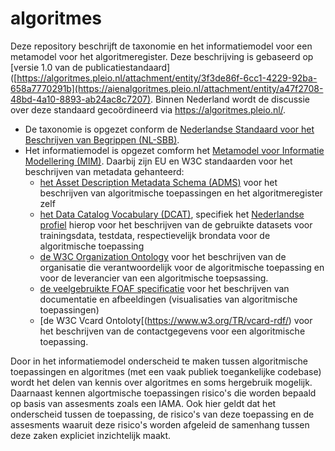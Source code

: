 # algoritmes
Deze repository beschrijft de taxonomie en het informatiemodel voor een metamodel voor het algoritmeregister. 
Deze beschrijving is gebaseerd op [versie 1.0 van de publicatiestandaard]([https://algoritmes.pleio.nl/attachment/entity/3f3de86f-6cc1-4229-92ba-658a7770291b](https://aienalgoritmes.pleio.nl/attachment/entity/a47f2708-48bd-4a10-8893-ab24ac8c7207). Binnen Nederland wordt de discussie over deze standaard gecoördineerd via <https://algoritmes.pleio.nl/>.

* De taxonomie is opgezet conform de [Nederlandse Standaard voor het Beschrijven van Begrippen (NL-SBB)](https://docs.geostandaarden.nl/nl-sbb/nl-sbb/).
* Het informatiemodel is opgezet comform het [Metamodel voor Informatie Modellering (MIM)](https://docs.geostandaarden.nl/mim/mim/). Daarbij zijn EU en W3C standaarden voor het beschrijven van metadata gehanteerd:
  * [het Asset Description Metadata Schema (ADMS)](https://interoperable-europe.ec.europa.eu/collection/semic-support-centre/solution/asset-description-metadata-schema-adms) voor het beschrijven van algoritmische toepassingen en het algoritmeregister zelf
  * [het Data Catalog Vocabulary (DCAT)](https://www.w3.org/TR/vocab-dcat-3/), specifiek het [Nederlandse profiel](https://docs.geostandaarden.nl/dcat/dcat-ap-nl30/) hierop voor het beschrijven van de gebruikte datasets voor trainingsdata, testdata, respectievelijk brondata voor de algoritmische toepassing
  * [de W3C Organization Ontology](https://www.w3.org/TR/vocab-org/) voor het beschrijven van de organisatie die verantwoordelijk voor de algoritmische toepassing en voor de leverancier van een algoritmische toepsassing.
  * [de veelgebruikte FOAF specificatie](http://xmlns.com/foaf/spec/) voor het beschrijven van documentatie en afbeeldingen (visualisaties van algoritmische toepassingen)
  * [de W3C Vcard Ontoloty[(https://www.w3.org/TR/vcard-rdf/) voor het beschrijven van de contactgegevens voor een algoritmische toepassing.
 
Door in het informatiemodel onderscheid te maken tussen algoritmische toepassingen en algoritmes (met een vaak publiek toegankelijke codebase) wordt het delen van kennis over algoritmes en soms hergebruik mogelijk.
Daarnaast kennen algortmische toepassingen risico's die worden bepaald op basis van assesments zoals een IAMA. Ook hier geldt dat het onderscheid tussen de toepassing, de risico's van deze toepassing en de assesments waaruit deze risico's worden afgeleid de samenhang tussen deze zaken expliciet inzichtelijk maakt.
